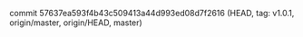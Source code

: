 commit 57637ea593f4b43c509413a44d993ed08d7f2616 (HEAD, tag: v1.0.1, origin/master, origin/HEAD, master)
